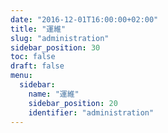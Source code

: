 ```yaml
---
date: "2016-12-01T16:00:00+02:00"
title: "運維"
slug: "administration"
sidebar_position: 30
toc: false
draft: false
menu:
  sidebar:
    name: "運維"
    sidebar_position: 20
    identifier: "administration"
---
```

